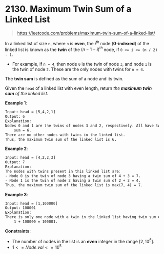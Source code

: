 # 2130. Maximum Twin Sum of a Linked List

> <https://leetcode.com/problems/maximum-twin-sum-of-a-linked-list/>

In a linked list of size `n`, where `n` is **even**, the $i^{th}$ node
(**0-indexed**) of the linked list is known as the **twin** of the
$(n-1-i)^{th}$ node, if `0 <= i <= (n / 2) - 1`.

- For example, if `n = 4`, then node `0` is the twin of node `3`, and node `1`
  is the twin of node `2`. These are the only nodes with twins for `n = 4`.

The **twin sum** is defined as the sum of a node and its twin.

Given the `head` of a linked list with even length, return *the **maximum twin
sum** of the linked list*.

**Example 1**:

```txt
Input: head = [5,4,2,1]
Output: 6
Explanation:
Nodes 0 and 1 are the twins of nodes 3 and 2, respectively. All have twin
    sum = 6.
There are no other nodes with twins in the linked list.
Thus, the maximum twin sum of the linked list is 6.
```

**Example 2**:

```txt
Input: head = [4,2,2,3]
Output: 7
Explanation:
The nodes with twins present in this linked list are:
- Node 0 is the twin of node 3 having a twin sum of 4 + 3 = 7.
- Node 1 is the twin of node 2 having a twin sum of 2 + 2 = 4.
Thus, the maximum twin sum of the linked list is max(7, 4) = 7. 
```

**Example 3**:

```txt
Input: head = [1,100000]
Output: 100001
Explanation:
There is only one node with a twin in the linked list having twin sum of
    1 + 100000 = 100001.
```

**Constraints**:

- The number of nodes in the list is an **even** integer in the range
  $[2, 10^5]$.
- $1 <= Node.val <= 10^5$
